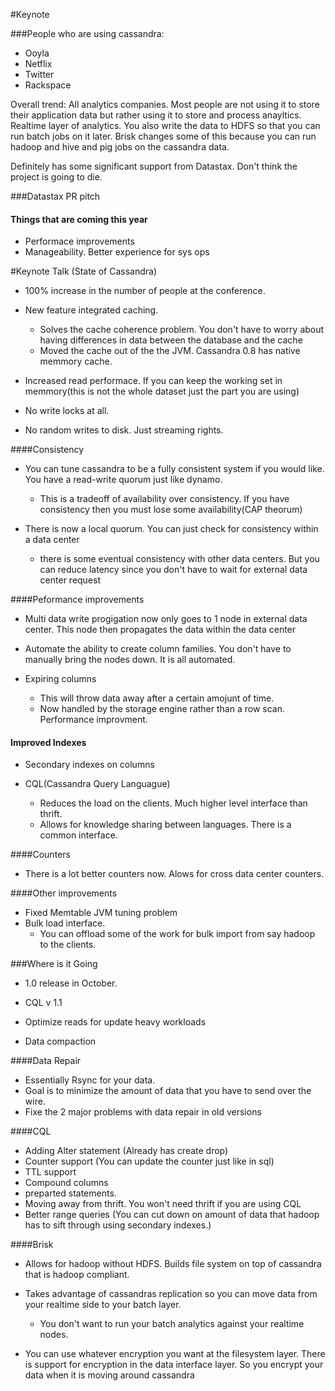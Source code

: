 #Keynote

###People who are using cassandra:
* Ooyla
* Netflix
* Twitter
* Rackspace

Overall trend: All analytics companies. Most people are not using it to
store their application data but rather using it to store and process
anayltics. 
Realtime layer of analytics. You also write the data to HDFS so that you
can run batch jobs on it later. Brisk changes some of this because you
can run hadoop and hive and pig jobs on the cassandra data. 

Definitely has some significant support from Datastax. Don't think the
project is going to die. 

###Datastax PR pitch

#### Things that are coming this year
* Performace improvements
* Manageability. Better experience for sys ops

#Keynote Talk (State of Cassandra)
* 100% increase in the number of people at the conference. 

* New feature integrated caching. 
  * Solves the cache coherence problem. You don't have to worry about
    having differences in data between the database and the cache
  * Moved the cache out of the the JVM. Cassandra 0.8 has native
    memmory cache. 

* Increased read performace. If you can keep the working set in
  memmory(this is not the whole dataset just the part you are using)

* No write locks at all. 
* No random writes to disk. Just streaming rights.

####Consistency
* You can tune cassandra to be a fully consistent system if you would
  like. You have a read-write quorum just like dynamo. 
    * This is a tradeoff of availability over consistency. If you have
      consistency then you must lose some availability(CAP theorum)
    
* There is now a local quorum. You can just check for consistency
  within a data center
  * there is some eventual consistency with other data centers. But
    you can reduce latency since you don't have to wait for external
    data center request

####Peformance improvements
* Multi data write progigation now only goes to 1 node in external data
  center. This node then propagates the data within the data center

* Automate the ability to create column families. You don't have to
  manually bring the nodes down. It is all automated. 

* Expiring columns
  * This will throw data away after a certain amojunt of time.
  * Now handled by the storage engine rather than a row scan.
    Performance improvment. 

#### Improved Indexes
* Secondary indexes on columns 

* CQL(Cassandra Query Languague)
  * Reduces the load on the clients. Much higher level interface than
    thrift. 
  * Allows for knowledge sharing between languages. There is a common
    interface. 

####Counters
  * There is a lot better counters now. Alows for cross data center
    counters.

####Other improvements
  * Fixed Memtable JVM tuning problem
  * Bulk load interface.
    * You can offload some of the work for bulk import from say hadoop
      to the clients. 


###Where is it Going

* 1.0 release in October. 

* CQL v 1.1
* Optimize reads for update heavy workloads

* Data compaction

####Data Repair

* Essentially Rsync for your data. 
* Goal is to minimize the amount of data that you have to send over the
  wire. 
* Fixe the 2 major problems with data repair in old versions


####CQL
* Adding Alter statement (Already has create drop)
* Counter support (You can update the counter just like in sql)
* TTL support
* Compound columns
* preparted statements.
* Moving away from thrift. You won't need thrift if you are using CQL
* Better range queries (You can cut down on amount of data that hadoop
  has to sift through using secondary indexes.)

####Brisk
* Allows for hadoop without HDFS. Builds file system on top of cassandra
  that is hadoop compliant. 
* Takes advantage of cassandras replication so you can move data from
  your realtime side to your batch layer. 
  * You don't want to run your batch analytics against your realtime
    nodes.

* You can use whatever encryption you want at the filesystem layer.
  There is support for encryption in the data interface layer. So you
  encrypt your data when it is moving around cassandra
